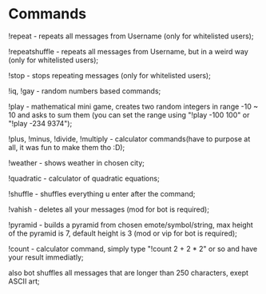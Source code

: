 # Commands
!repeat - repeats all messages from Username (only for whitelisted users);
   
!repeatshuffle - repeats all messages from Username, but in a weird way (only for whitelisted users);
   
!stop - stops repeating messages (only for whitelisted users);
   
!iq, !gay - random numbers based commands;
   
!play - mathematical mini game, creates two random integers in range -10 ~ 10 and asks to sum them (you can set the range using "!play -100 100" or "!play -234 9374");
   
!plus, !minus, !divide, !multiply - calculator commands(have to purpose at all, it was fun to make them tho :D);
   
!weather - shows weather in chosen city;
   
!quadratic - calculator of quadratic equations;
   
!shuffle - shuffles everything u enter after the command;
   
!vahish - deletes all your messages (mod for bot is required);
   
!pyramid - builds a pyramid from chosen emote/symbol/string, max height of the pyramid is 7, default height is 3 (mod or vip for bot is required);
   
!count - calculator command, simply type "!count 2 + 2 * 2" or so and have your result immediatly;
   
also bot shuffles all messages that are longer than 250 characters, exept ASCII art;
   
